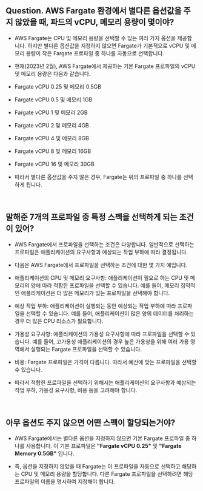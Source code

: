 ## Question. AWS Fargate 환경에서 별다른 옵션값을 주지 않았을 때, 파드의 vCPU, 메모리 용량이 몇이야?

- AWS Fargate는 CPU 및 메모리 용량을 선택할 수 있는 여러 가지 옵션을 제공합니다. 하지만 별다른 옵션값을 지정하지 않으면 Fargate가 기본적으로 vCPU 및 메모리 용량이 작은 Fargate 프로파일 중 하나를 자동으로 선택합니다.

- 현재(2023년 2월), AWS Fargate에서 제공하는 기본 Fargate 프로파일의 vCPU 및 메모리 용량은 다음과 같습니다.

- Fargate vCPU 0.25 및 메모리 0.5GB
- Fargate vCPU 0.5 및 메모리 1GB
- Fargate vCPU 1 및 메모리 2GB
- Fargate vCPU 2 및 메모리 4GB
- Fargate vCPU 4 및 메모리 8GB
- Fargate vCPU 8 및 메모리 16GB
- Fargate vCPU 16 및 메모리 30GB

- 따라서 별다른 옵션값을 주지 않은 경우, Fargate는 위의 프로파일 중 하나를 선택하게 됩니다.

<br>

## 말해준 7개의 프로파일 중 특정 스펙을 선택하게 되는 조건이 있어?

- AWS Fargate에서 프로파일을 선택하는 조건은 다양합니다. 일반적으로 선택하는 프로파일은 애플리케이션의 요구사항과 예상되는 작업 부하에 따라 결정됩니다.

- 다음은 AWS Fargate에서 프로파일을 선택하는 조건에 대한 몇 가지 예입니다.

- 애플리케이션의 CPU 및 메모리 요구사항: 애플리케이션이 필요로 하는 CPU 및 메모리의 양에 따라 적합한 프로파일을 선택할 수 있습니다. 예를 들어, 메모리 집약적인 애플리케이션은 더 많은 메모리가 있는 프로파일을 선택해야 합니다.
- 예상 작업 부하: 애플리케이션이 실행되는 동안 예상되는 작업 부하에 따라 프로파일을 선택할 수 있습니다. 예를 들어, 애플리케이션이 많은 양의 데이터를 처리하는 경우 더 많은 CPU 리소스가 필요합니다.
- 가용성 요구사항: 애플리케이션의 가용성 요구사항에 따라 프로파일을 선택할 수 있습니다. 예를 들어, 고가용성 애플리케이션의 경우 높은 가용성을 위해 여러 가용 영역에서 실행되는 Fargate 프로파일을 선택할 수 있습니다.
- 비용: Fargate 프로파일은 가격이 다릅니다. 따라서 예산에 맞는 프로파일을 선택할 수 있습니다.

- 따라서 적합한 프로파일을 선택하기 위해서는 애플리케이션의 요구사항과 예상되는 작업 부하, 가용성 요구사항, 비용 등을 고려해야 합니다.

<br>

## 아무 옵션도 주지 않으면 어떤 스펙이 할당되는거야?

- AWS Fargate에서는 별다른 옵션을 지정하지 않으면 기본 Fargate 프로파일 중 하나를 사용합니다. 이 기본 프로파일은 **"Fargate vCPU 0.25"** 및 **"Fargate Memory 0.5GB"** 입니다.

- 즉, 옵션을 지정하지 않았을 때 Fargate는 이 프로파일을 자동으로 선택하고 해당하는 CPU 및 메모리 용량을 할당합니다. 다른 Fargate 프로파일을 선택하려면 해당 프로파일의 이름을 명시하여 지정해야 합니다.

<br>